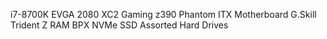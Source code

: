 i7-8700K
EVGA 2080 XC2 Gaming
z390 Phantom ITX Motherboard
G.Skill Trident Z RAM
BPX NVMe SSD
Assorted Hard Drives